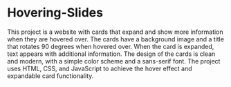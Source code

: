 # Hovering-Slides

This project is a website with cards that expand and show more information when they are hovered over. The cards have a background image and a title that rotates 90 degrees when hovered over. When the card is expanded, text appears with additional information. The design of the cards is clean and modern, with a simple color scheme and a sans-serif font. The project uses HTML, CSS, and JavaScript to achieve the hover effect and expandable card functionality.
